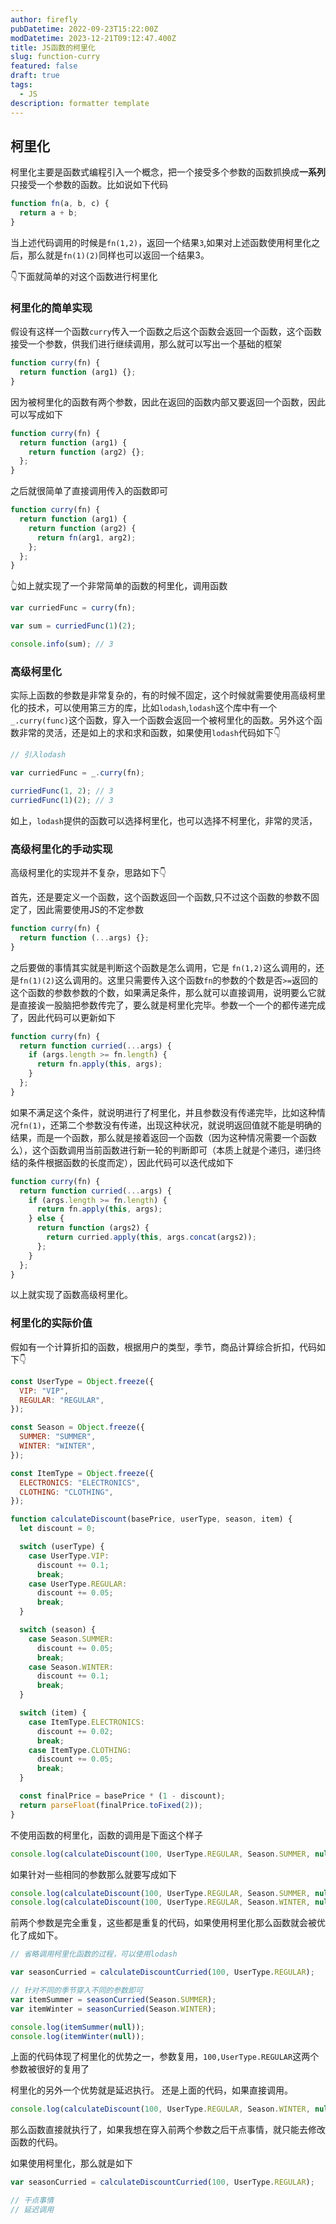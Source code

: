 ```yaml
---
author: firefly
pubDatetime: 2022-09-23T15:22:00Z
modDatetime: 2023-12-21T09:12:47.400Z
title: JS函数的柯里化
slug: function-curry
featured: false
draft: true
tags:
  - JS
description: formatter template
---
```


## 柯里化

柯里化主要是函数式编程引入一个概念，把一个接受多个参数的函数抓换成**一系列**只接受一个参数的函数。比如说如下代码

```js
function fn(a, b, c) {
  return a + b;
}
```

当上述代码调用的时候是`fn(1,2)`，返回一个结果`3`,如果对上述函数使用柯里化之后，那么就是`fn(1)(2)`同样也可以返回一个结果3。

👇下面就简单的对这个函数进行柯里化

### 柯里化的简单实现

假设有这样一个函数`curry`传入一个函数之后这个函数会返回一个函数，这个函数接受一个参数，供我们进行继续调用，那么就可以写出一个基础的框架

```js
function curry(fn) {
  return function (arg1) {};
}
```

因为被柯里化的函数有两个参数，因此在返回的函数内部又要返回一个函数，因此可以写成如下

```js
function curry(fn) {
  return function (arg1) {
    return function (arg2) {};
  };
}
```

之后就很简单了直接调用传入的函数即可

```js
function curry(fn) {
  return function (arg1) {
    return function (arg2) {
      return fn(arg1, arg2);
    };
  };
}
```

👆如上就实现了一个非常简单的函数的柯里化，调用函数

```js
var curriedFunc = curry(fn);

var sum = curriedFunc(1)(2);

console.info(sum); // 3
```

### 高级柯里化

实际上函数的参数是非常复杂的，有的时候不固定，这个时候就需要使用高级柯里化的技术，可以使用第三方的库，比如`lodash`,`lodash`这个库中有一个`_.curry(func)`这个函数，穿入一个函数会返回一个被柯里化的函数。另外这个函数非常的灵活，还是如上的求和求和函数，如果使用`lodash`代码如下👇

```js
// 引入lodash

var curriedFunc = _.curry(fn);

curriedFunc(1, 2); // 3
curriedFunc(1)(2); // 3
```

如上，`lodash`提供的函数可以选择柯里化，也可以选择不柯里化，非常的灵活，

### 高级柯里化的手动实现

高级柯里化的实现并不复杂，思路如下👇

首先，还是要定义一个函数，这个函数返回一个函数,只不过这个函数的参数不固定了，因此需要使用JS的不定参数

```js
function curry(fn) {
  return function (...args) {};
}
```

之后要做的事情其实就是判断这个函数是怎么调用，它是 `fn(1,2)`这么调用的，还是`fn(1)(2)`这么调用的。这里只需要传入这个函数`fn`的参数的个数是否`>=`返回的这个函数的参数参数的个数，如果满足条件，那么就可以直接调用，说明要么它就是直接诶一股脑把参数传完了，要么就是柯里化完毕。参数一个一个的都传递完成了，因此代码可以更新如下

```js
function curry(fn) {
  return function curried(...args) {
    if (args.length >= fn.length) {
      return fn.apply(this, args);
    }
  };
}
```

如果不满足这个条件，就说明进行了柯里化，并且参数没有传递完毕，比如这种情况`fn(1)`，还第二个参数没有传递，出现这种状况，就说明返回值就不能是明确的结果，而是一个函数，那么就是接着返回一个函数（因为这种情况需要一个函数么），这个函数调用当前函数进行新一轮的判断即可（本质上就是个递归，递归终结的条件根据函数的长度而定），因此代码可以迭代成如下

```js
function curry(fn) {
  return function curried(...args) {
    if (args.length >= fn.length) {
      return fn.apply(this, args);
    } else {
      return function (args2) {
        return curried.apply(this, args.concat(args2));
      };
    }
  };
}
```

以上就实现了函数高级柯里化。

### 柯里化的实际价值

假如有一个计算折扣的函数，根据用户的类型，季节，商品计算综合折扣，代码如下👇

```js
const UserType = Object.freeze({
  VIP: "VIP",
  REGULAR: "REGULAR",
});

const Season = Object.freeze({
  SUMMER: "SUMMER",
  WINTER: "WINTER",
});

const ItemType = Object.freeze({
  ELECTRONICS: "ELECTRONICS",
  CLOTHING: "CLOTHING",
});

function calculateDiscount(basePrice, userType, season, item) {
  let discount = 0;

  switch (userType) {
    case UserType.VIP:
      discount += 0.1;
      break;
    case UserType.REGULAR:
      discount += 0.05;
      break;
  }

  switch (season) {
    case Season.SUMMER:
      discount += 0.05;
      break;
    case Season.WINTER:
      discount += 0.1;
      break;
  }

  switch (item) {
    case ItemType.ELECTRONICS:
      discount += 0.02;
      break;
    case ItemType.CLOTHING:
      discount += 0.05;
      break;
  }

  const finalPrice = basePrice * (1 - discount);
  return parseFloat(finalPrice.toFixed(2));
}
```

不使用函数的柯里化，函数的调用是下面这个样子

```js
console.log(calculateDiscount(100, UserType.REGULAR, Season.SUMMER, null));
```

如果针对一些相同的参数那么就要写成如下

```js
console.log(calculateDiscount(100, UserType.REGULAR, Season.SUMMER, null));
console.log(calculateDiscount(100, UserType.REGULAR, Season.WINTER, null));
```

前两个参数是完全重复，这些都是重复的代码，如果使用柯里化那么函数就会被优化了成如下。

```js
// 省略调用柯里化函数的过程，可以使用lodash

var seasonCurried = calculateDiscountCurried(100, UserType.REGULAR);

// 针对不同的季节穿入不同的参数即可
var itemSummer = seasonCurried(Season.SUMMER);
var itemWinter = seasonCurried(Season.WINTER);

console.log(itemSummer(null));
console.log(itemWinter(null));
```

上面的代码体现了柯里化的优势之一，参数复用，`100,UserType.REGULAR`这两个参数被很好的复用了

柯里化的另外一个优势就是延迟执行。
还是上面的代码，如果直接调用。

```js
console.log(calculateDiscount(100, UserType.REGULAR, Season.WINTER, null));
```

那么函数直接就执行了，如果我想在穿入前两个参数之后干点事情，就只能去修改函数的代码。

如果使用柯里化，那么就是如下

```js
var seasonCurried = calculateDiscountCurried(100, UserType.REGULAR);

// 干点事情
// 延迟调用
```
